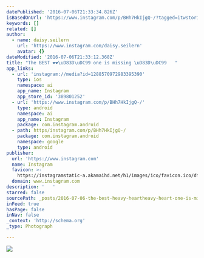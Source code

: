 ```yaml
---
datePublished: '2016-07-06T21:33:34.826Z'
isBasedOnUrl: 'https://www.instagram.com/p/BHh7HkIjgQ-/?tagged=itwstories'
keywords: []
related: []
author:
  - name: daisy.seilern
    url: 'https://www.instagram.com/daisy.seilern'
    avatar: {}
dateModified: '2016-07-06T21:33:12.368Z'
title: "The BEST ❤️❤️\uD83D\uDC99 one is missing \uD83D\uDC99   "
app_links:
  - url: 'instagram://media?id=1288570972983395390'
    type: ios
    namespace: ai
    app_name: Instagram
    app_store_id: '389801252'
  - url: 'https://www.instagram.com/p/BHh7HkIjgQ-/'
    type: android
    namespace: ai
    app_name: Instagram
    package: com.instagram.android
  - path: https/instagram.com/p/BHh7HkIjgQ-/
    package: com.instagram.android
    namespace: google
    type: android
publisher:
  url: 'https://www.instagram.com'
  name: Instagram
  favicon: >-
    https://instagramstatic-a.akamaihd.net/h1/images/ico/favicon.ico/dfa85bb1fd63.ico
  domain: www.instagram.com
description: '   '
starred: false
sourcePath: _posts/2016-07-06-the-best-heavy-heartheavy-heart-one-is-missing.md
inFeed: true
hasPage: false
inNav: false
_context: 'http://schema.org'
_type: Photograph

---
```

![   ](https://imgflo.herokuapp.com/graph/vahj1ThiexotieMo/0f13f4df0de8e154353b67431a928988/croprotate.jpg?cropheight=432&cropwidth=640&degrees=0&input=https%3A%2F%2Fscontent.cdninstagram.com%2Ft51.2885-15%2Fs640x640%2Fsh0.08%2Fe35%2F13561538_1031588973562309_1391542568_n.jpg%3Fig_cache_key%3DMTI4ODU3MDk3Mjk4MzM5NTM5MA%253D%253D.2&x=0&y=104)